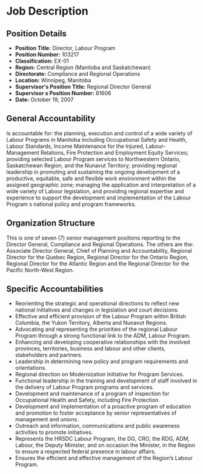 # Job Description

## Position Details

*   **Position Title:** Director, Labour Program
*   **Position Number:** 103217
*   **Classification:** EX-01
*   **Region:** Central Region (Manitoba and Saskatchewan)
*   **Directorate:** Compliance and Regional Operations
*   **Location:** Winnipeg, Manitoba
*   **Supervisor's Position Title:** Regional Director General
*   **Supervisor s Position Number:** 81606
*   **Date:** October 19, 2007

## General Accountability

Is accountable for: the planning, execution and control of a wide variety of Labour Programs in Manitoba including Occupational Safety and Health, Labour Standards, Income Maintenance for the Injured, Labour-Management Relations, Fire Protection and Employment Equity Services; providing selected Labour Program services to Northwestern Ontario, Saskatchewan Region, and the Nunavut Territory; providing regional leadership in promoting and sustaining the ongoing development of a productive, equitable, safe and flexible work environment within the assigned geographic zone; managing the application and interpretation of a wide variety of Labour legislation, and providing regional expertise and experience to support the development and implementation of the Labour Program s national policy and program frameworks.

## Organization Structure

This is one of seven (7) senior management positions reporting to the Director General, Compliance and Regional Operations. The others are the: Associate Director General, Chief of Planning and Accountability, Regional Director for the Quebec Region, Regional Director for the Ontario Region, Regional Director for the Atlantic Region and the Regional Director for the Pacific North-West Region.

## Specific Accountabilities

*   Reorienting the strategic and operational directions to reflect new national initiatives and changes in legislation and court decisions.
*   Effective and efficient provision of the Labour Program within British Columbia, the Yukon Territory, Alberta and Nunavut Regions.
*   Advocating and representing the priorities of the regional Labour Program through a strong functional link to the ADM, Labour Program.
*   Enhancing and developing cooperative relationships with the involved provinces, territories, business and labour and other clients, stakeholders and partners.
*   Leadership in determining new policy and program requirements and orientations.
*   Regional direction on Modernization Initiative for Program Services.
*   Functional leadership in the training and development of staff involved in the delivery of Labour Program programs and services.
*   Development and maintenance of a program of inspection for Occupational Health and Safety, including Fire Protection.
*   Development and implementation of a proactive program of education and promotion to foster acceptance by senior representatives of management and unions.
*   Outreach and information, communications and public awareness activities to promote initiatives.
*   Represents the HRSDC Labour Program, the DG, CRO, the RDG, ADM, Labour, the Deputy Minister, and on occasion the Minister, in the Region to ensure a respected federal presence in labour affairs.
*   Ensures the efficient and effective management of the Region’s Labour Program.

